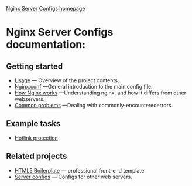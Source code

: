 [Nginx Server Configs homepage](https://github.com/h5bp/server-configs-nginx)

# Nginx Server Configs documentation:

## Getting started

* [Usage](usage.md) — Overview of the project contents.
* [Nginx.conf](nginx-conf.md) —General introduction to the main config file.
* [How Nginx works](how-nginx-works.md) —Understanding nginx, and how it differs from other webservers.
* [Common problems](common-problems.md) —Dealing with commonly-encounterederrors.

## Example tasks

* [Hotlink protection](examples/hotlink-protection.md)

## Related projects

* [HTML5 Boilerplate](http://html5boilerplate.com) — professional front-end
  template.
* [Server configs](https://github.com/h5bp/server-configs) — Configs for
  other web servers.
